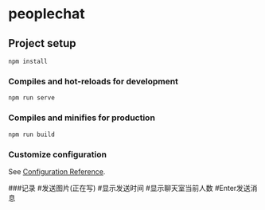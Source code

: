 # peoplechat

## Project setup
```
npm install
```

### Compiles and hot-reloads for development
```
npm run serve
```

### Compiles and minifies for production
```
npm run build
```

### Customize configuration
See [Configuration Reference](https://cli.vuejs.org/config/).

###记录 
#发送图片(正在写)
#显示发送时间
#显示聊天室当前人数
#Enter发送消息